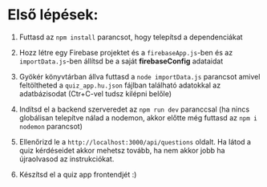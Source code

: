 # Első lépések:

1. Futtasd az `npm install` parancsot, hogy telepítsd a dependenciákat

2. Hozz létre egy Firebase projektet és a `firebaseApp.js`-ben és az `importData.js`-ben állítsd be a saját **firebaseConfig** adataidat 

3. Gyökér könyvtárban állva futtasd a `node importData.js` parancsot amivel feltöltheted a `quiz_app.hu.json` fájlban található adatokkal az adatbázisodat (Ctr+C-vel tudsz kilépni belőle)

4. Indítsd el a backend szerveredet az `npm run dev` paranccsal (ha nincs globálisan telepítve nálad a nodemon, akkor előtte még futtasd az `npm i nodemon` parancsot)

5. Ellenőrizd le a `http://localhost:3000/api/questions` oldalt. Ha látod a quiz kérdéseidet akkor mehetsz tovább, ha nem akkor jobb ha újraolvasod az instrukciókat. 

6. Készítsd el a quiz app frontendjét :)
